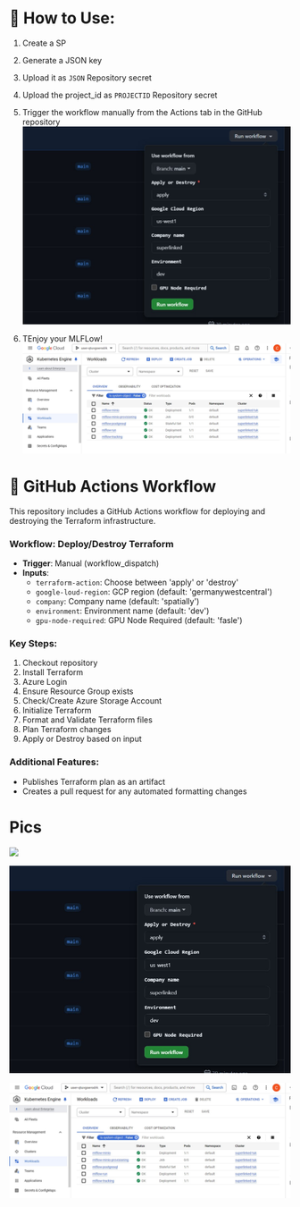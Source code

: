# 🚀 How to Use:

1. Create a SP

2. Generate a JSON key
   
4. Upload it as `JSON` Repository secret

5. Upload the project_id as `PROJECTID` Repository secret

6. Trigger the workflow manually from the Actions tab in the GitHub repository
![](pics/proof0.jpg)

7. TEnjoy your MLFLow!
![](pics/proof1.jpg)


# 🔄 GitHub Actions Workflow

This repository includes a GitHub Actions workflow for deploying and destroying the Terraform infrastructure.

### Workflow: Deploy/Destroy Terraform

- **Trigger**: Manual (workflow_dispatch)
- **Inputs**:
  - `terraform-action`: Choose between 'apply' or 'destroy'
  - `google-loud-region`: GCP region (default: 'germanywestcentral')
  - `company`: Company name (default: 'spatially')
  - `environment`: Environment name (default: 'dev')
  - `gpu-node-required`: GPU Node Required (default: 'fasle')

### Key Steps:

1. Checkout repository
2. Install Terraform
3. Azure Login
4. Ensure Resource Group exists
5. Check/Create Azure Storage Account
6. Initialize Terraform
7. Format and Validate Terraform files
8. Plan Terraform changes
9. Apply or Destroy based on input

### Additional Features:

- Publishes Terraform plan as an artifact
- Creates a pull request for any automated formatting changes

# Pics

![](pics/proof_oreillyjpg)

![](pics/proof0.jpg)

![](pics/proof1.jpg)



